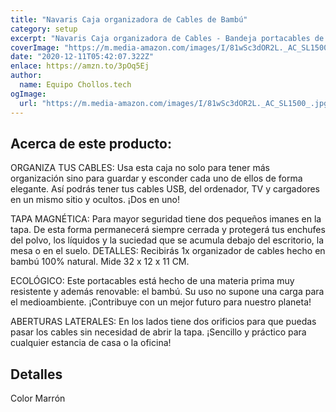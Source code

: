 ```yaml
---
title: "Navaris Caja organizadora de Cables de Bambú"
category: setup
excerpt: "Navaris Caja organizadora de Cables - Bandeja portacables de bambú - Organizador para Cable de Ordenador TV Cargador USB - Oculta y Guarda los Cables"
coverImage: "https://m.media-amazon.com/images/I/81wSc3dOR2L._AC_SL1500_.jpg"
date: "2020-12-11T05:42:07.322Z"
enlace: https://amzn.to/3pOq5Ej
author:
  name: Equipo Chollos.tech
ogImage:
  url: "https://m.media-amazon.com/images/I/81wSc3dOR2L._AC_SL1500_.jpg"
---
```


<h2>Acerca de este producto:</h2>

<p>ORGANIZA TUS CABLES: Usa esta caja no solo para tener más organización sino para guardar y esconder cada uno de ellos de forma elegante. Así podrás tener tus cables USB, del ordenador, TV y cargadores en un mismo sitio y ocultos. ¡Dos en uno!</p>
<p>TAPA MAGNÉTICA: Para mayor seguridad tiene dos pequeños imanes en la tapa. De esta forma permanecerá siempre cerrada y protegerá tus enchufes del polvo, los líquidos y la suciedad que se acumula debajo del escritorio, la mesa o en el suelo.
DETALLES: Recibirás 1x organizador de cables hecho en bambú 100% natural. Mide 32 x 12 x 11 CM.</p>
<p>ECOLÓGICO: Este portacables está hecho de una materia prima muy resistente y además renovable: el bambú. Su uso no supone una carga para el medioambiente. ¡Contribuye con un mejor futuro para nuestro planeta!</p>
<p>ABERTURAS LATERALES: En los lados tiene dos orificios para que puedas pasar los cables sin necesidad de abrir la tapa. ¡Sencillo y práctico para cualquier estancia de casa o la oficina!</p>
<h2 id="detalles">Detalles</h2>
<p>Color Marrón</p>

